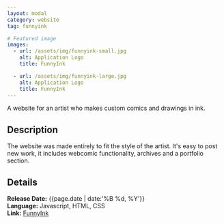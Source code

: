 ```yaml
---
layout: modal
category: website
tag: funnyink

# Featured image
images:
  - url: /assets/img/funnyink-small.jpg
    alt: Application Logo
    title: FunnyInk

  - url: /assets/img/funnyink-large.jpg
    alt: Application Logo
    title: FunnyInk
---
```


A website for an artist who makes custom comics and drawings in ink.
<!--content-->

## Description
The website was made entirely to fit the style of the artist. It's easy to post new work, it includes webcomic functionality, archives and a portfolio section.

## Details
**Release Date:** {{page.date | date:'%B %d, %Y'}}    
**Language:** Javascript, HTML, CSS   
**Link:** [FunnyInk](https://www.funnyink.net/)
